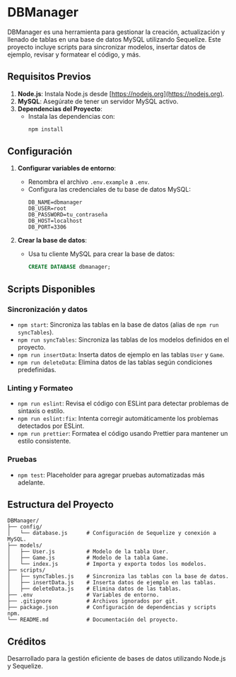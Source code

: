 # DBManager

DBManager es una herramienta para gestionar la creación, actualización y llenado de tablas en una base de datos MySQL utilizando Sequelize. Este proyecto incluye scripts para sincronizar modelos, insertar datos de ejemplo, revisar y formatear el código, y más.

## Requisitos Previos

1. **Node.js**: Instala Node.js desde [https://nodejs.org](https://nodejs.org).
2. **MySQL**: Asegúrate de tener un servidor MySQL activo.
3. **Dependencias del Proyecto**:
   - Instala las dependencias con:
     ```bash
     npm install
     ```

## Configuración

1. **Configurar variables de entorno**:
   - Renombra el archivo `.env.example` a `.env`.
   - Configura las credenciales de tu base de datos MySQL:
     ```env
     DB_NAME=dbmanager
     DB_USER=root
     DB_PASSWORD=tu_contraseña
     DB_HOST=localhost
     DB_PORT=3306
     ```

2. **Crear la base de datos**:
   - Usa tu cliente MySQL para crear la base de datos:
     ```sql
     CREATE DATABASE dbmanager;
     ```

## Scripts Disponibles

### Sincronización y datos
- `npm start`: Sincroniza las tablas en la base de datos (alias de `npm run syncTables`).
- `npm run syncTables`: Sincroniza las tablas de los modelos definidos en el proyecto.
- `npm run insertData`: Inserta datos de ejemplo en las tablas `User` y `Game`.
- `npm run deleteData`: Elimina datos de las tablas según condiciones predefinidas.

### Linting y Formateo
- `npm run eslint`: Revisa el código con ESLint para detectar problemas de sintaxis o estilo.
- `npm run eslint:fix`: Intenta corregir automáticamente los problemas detectados por ESLint.
- `npm run prettier`: Formatea el código usando Prettier para mantener un estilo consistente.

### Pruebas
- `npm test`: Placeholder para agregar pruebas automatizadas más adelante.

## Estructura del Proyecto

```
DBManager/
├── config/
│   └── database.js      # Configuración de Sequelize y conexión a MySQL.
├── models/
│   ├── User.js          # Modelo de la tabla User.
│   ├── Game.js          # Modelo de la tabla Game.
│   └── index.js         # Importa y exporta todos los modelos.
├── scripts/
│   ├── syncTables.js    # Sincroniza las tablas con la base de datos.
│   ├── insertData.js    # Inserta datos de ejemplo en las tablas.
│   ├── deleteData.js    # Elimina datos de las tablas.
├── .env                 # Variables de entorno.
├── .gitignore           # Archivos ignorados por git.
├── package.json         # Configuración de dependencias y scripts npm.
└── README.md            # Documentación del proyecto.
```

## Créditos

Desarrollado para la gestión eficiente de bases de datos utilizando Node.js y Sequelize.

